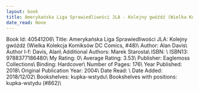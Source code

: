 ```yaml
---
layout: book
title: Amerykańska Liga Sprawiedliwości JLA - Kolejny gwóźdź (Wielka Kolekcja Komiksów DC Comics,  no. 48)
date_read: None
---
```


Book Id: 40541206\ 
Title: Amerykańska Liga Sprawiedliwości JLA: Kolejny gwóźdź (Wielka Kolekcja Komiksów DC Comics, #48)\ 
Author: Alan Davis\ 
Author l-f: Davis, Alan\ 
Additional Authors: Marek Starosta\ 
ISBN: \ 
ISBN13: 9788377186480\ 
My Rating: 0\ 
Average Rating: 3.53\ 
Publisher: Eaglemoss Collections\ 
Binding: Hardcover\ 
Number of Pages: 176\ 
Year Published: 2018\ 
Original Publication Year: 2004\ 
Date Read: \ 
Date Added: 2018/12/02\ 
Bookshelves: kupka-wstydu\ 
Bookshelves with positions: kupka-wstydu (#862)\ 

